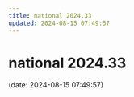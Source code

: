 ```yaml
---
title: national 2024.33
updated: 2024-08-15 07:49:57
---
```


# national 2024.33

(date: 2024-08-15 07:49:57)

